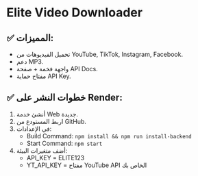 # Elite Video Downloader

## ✅ المميزات:
- تحميل الفيديوهات من YouTube, TikTok, Instagram, Facebook.
- دعم MP3.
- واجهة فخمة + صفحة API Docs.
- مفتاح حماية API Key.

## ✅ خطوات النشر على Render:
1. أنشئ خدمة Web جديدة.
2. اربط المستودع من GitHub.
3. في الإعدادات:
   - Build Command: `npm install && npm run install-backend`
   - Start Command: `npm start`
4. أضف متغيرات البيئة:
   - API_KEY = ELITE123
   - YT_API_KEY = مفتاح YouTube API الخاص بك
